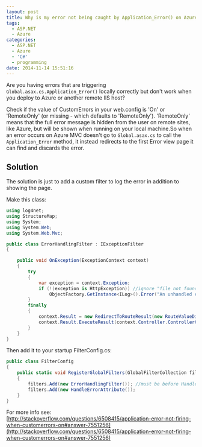```yaml
---
layout: post
title: Why is my error not being caught by Application_Error() on Azure?
tags:
  - ASP.NET
  - Azure
categories:
  - ASP.NET
  - Azure
  - 'C#'
  - programming
date: 2014-11-14 15:51:16
---
```


Are you having errors that are triggering `Global.asax.cs.Application_Error()` locally correctly but don't work when you deploy to Azure or another remote IIS host?

Check if the value of CustomErrors in your web.config is 'On' or 'RemoteOnly' (or missing - which defaults to 'RemoteOnly'). 'RemoteOnly' means that the full error message is hidden from the user on remote sites, like Azure, but will be shown when running on your local machine.So when an error occurs on Azure MVC doesn't go to `Global.asax.cs` to call the `Application_Error` method, it instead redirects to the first Error view page it can find and discards the error.

## Solution
The solution is just to add a custom filter to log the error in addition to showing the page.

Make this class:

```csharp
using log4net;
using StructureMap;
using System;
using System.Web;
using System.Web.Mvc;

public class ErrorHandlingFilter : IExceptionFilter
{

    public void OnException(ExceptionContext context)
    {
        try
        {
            var exception = context.Exception;
            if (!(exception is HttpException)) //ignore "file not found"
                ObjectFactory.GetInstance<ILog>().Error("An unhandled exception was caught in ErrorHandlingFilter.OnException()", exception);
        }
        finally
        {
            context.Result = new RedirectToRouteResult(new RouteValueDictionary(new { controller = "Shared", action = "Error" }));
            context.Result.ExecuteResult(context.Controller.ControllerContext);
        }
    }
}
```

Then add it to your startup FilterConfig.cs:

```csharp
public class FilterConfig
{
    public static void RegisterGlobalFilters(GlobalFilterCollection filters)
    {
        filters.Add(new ErrorHandlingFilter()); //must be before HandleErrorAttribute
        filters.Add(new HandleErrorAttribute());
    }
}
```

For more info see: [http://stackoverflow.com/questions/6508415/application-error-not-firing-when-customerrors-on#answer-7551256](http://stackoverflow.com/questions/6508415/application-error-not-firing-when-customerrors-on#answer-7551256)
